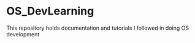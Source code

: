 # OS_DevLearning
This repository holds documentation and tutorials I followed in doing OS development
